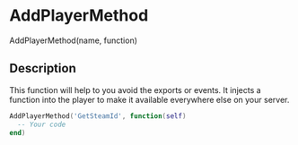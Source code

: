 # AddPlayerMethod

AddPlayerMethod(name, function)

## Description

This function will help to you avoid the exports or events. It injects a function into the player to make it available everywhere else on your server.

```lua
AddPlayerMethod('GetSteamId', function(self)
  -- Your code
end)
```
